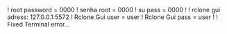 ! root password = 0000
! senha root = 0000
! su pass = 0000
!
! rclone gui adress: 127.0.0.1:5572
! Rclone Gui user = user
! Rclone Gui pass = user
!
! Fixed Terminal error...
